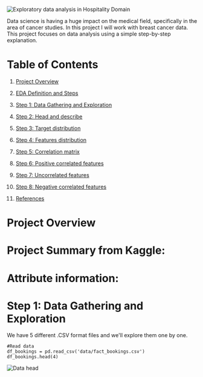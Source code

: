 ![Exploratory data analysis in Hospitality Domain](/images/0.jpg)

Data science is having a huge impact on the medical field, specifically in the area of cancer studies. In this project I will work with breast cancer data. This project focuses on data analysis using a simple step-by-step explanation.

# Table of Contents
1. [Project Overview](#ch1)
1. [EDA Definition and Steps](#ch2)
1. [Step 1: Data Gathering and Exploration](#ch3)
1. [Step 2: Head and describe](#ch4)
1. [Step 3: Target distribution](#ch5)
1. [Step 4: Features distribution](#ch6)
1. [Step 5: Correlation matrix](#ch7)
1. [Step 6: Positive correlated features](#ch8)
1. [Step 7: Uncorrelated features](#ch9)
1. [Step 8: Negative correlated features](#ch10)

1. [References](#ch90)


<a id="ch1"></a>
# Project Overview

# **Project Summary from Kaggle:**

# Attribute information:

<a id="ch3"></a>
# Step 1: Data Gathering and Exploration
We have 5 different .CSV format files and we'll explore them one by one.
```
#Read data
df_bookings = pd.read_csv('data/fact_bookings.csv')
df_bookings.head(4)
```
![Data head](/images/1.df_booking_head.png)
